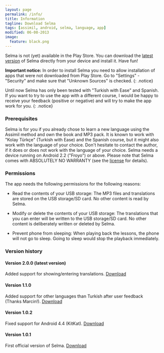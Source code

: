 ```yaml
---
layout: page
permalink: /info/
title: Information
tagline: Download Selma
tags: [assimil, android, selma, language, app]
modified: 06-08-2013
image:
  feature: black.png
---
```

Selma is not (yet) available in the Play Store. You can download the [latest version](https://github.com/federvieh/selma/blob/master/build/Selma.apk?raw=true) of Selma directly from your device and install it. Have fun!

**Important notice:** In order to install Selma you need to allow installation of apps that were not downloaded from Play Store. Go to "Settings" - "Security" and make sure that "Unknown Sources" is checked.
{: .notice}

Until now Selma has only been tested with "Turkish with Ease" and Spanish. If you want to try to use the app with a different course, I would be happy to receive your feedback (positive or negative) and will try to make the app work for you.
{: .notice}

### Prerequisites
Selma is for you if you already chose to learn a new language using the Assimil method and own the book and MP3 pack. It is known to work with "Kolay Türkçe" (Turkish with Ease) and the Spanish course, but it might also work with the language of your choice. Don't hesitate to contact the author, if it does or does not work with the language of your choice. Selma needs a device running on Android 2.2 ("Froyo") or above. Please note that Selma comes with ABSOLUTELY NO WARRANTY (see the [license](https://github.com/federvieh/selma/blob/master/LICENSE) for details).

### Permissions
The app needs the following permissions for the following reasons:

* Read the contents of your USB storage: The MP3 files and translations are stored on the USB storage/SD card. No other content is read by Selma.

* Modify or delete the contents of your USB storage: The translations that you can enter will be written to the USB storage/SD card. No other content is deliberately written or deleted by Selma.

* Prevent phone from sleeping: When playing back the lessons, the phone will not go to sleep. Going to sleep would stop the playback immediately.

### Version history

#### Version 2.0.0 (latest version)
Added support for showing/entering translations.
[Download](https://github.com/federvieh/selma/blob/68e8348070eb756660790f9b0151dd9a0bac96dc/build/Selma.apk?raw=true)

#### Version 1.1.0
Added support for other languages than Turkish after user feedback (Thanks Marcin!).
[Download](https://github.com/federvieh/selma/blob/e201d9502ae5029251e50a9e3ebe083bdfafd3c9/build/Selma.apk?raw=true)

#### Version 1.0.2
Fixed support for Android 4.4 (KitKat).
[Download](https://github.com/federvieh/selma/blob/6373dda49ac8f61cbd29c2d666e79b92afecddc0/build/Selma.apk?raw=true)

#### Version 1.0.1
First official version of Selma.
[Download](https://github.com/federvieh/selma/blob/67dd90a8a6a5272cb79ea82ae1fce4ed813b70d1/build/Selma.apk?raw=true)
